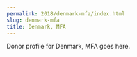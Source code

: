 ```yaml
---
permalink: 2018/denmark-mfa/index.html
slug: denmark-mfa
title: Denmark, MFA
---
```


Donor profile for Denmark, MFA goes here.
